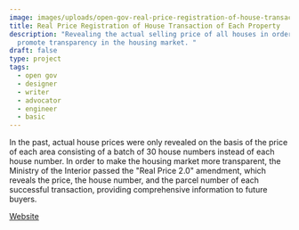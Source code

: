 ```yaml
---
image: images/uploads/open-gov-real-price-registration-of-house-transaction-of-each-property.jpg
title: Real Price Registration of House Transaction of Each Property
description: "Revealing the actual selling price of all houses in order to
  promote transparency in the housing market. "
draft: false
type: project
tags:
  - open gov
  - designer
  - writer
  - advocator
  - engineer
  - basic
---
```

In the past, actual house prices were only revealed on the basis of the price of each area consisting of a batch of 30 house numbers instead of each house number. In order to make the housing market more transparent, the Ministry of the Interior passed the "Real Price 2.0" amendment, which reveals the price, the house number, and the parcel number of each successful transaction, providing  comprehensive information to future buyers. 

[W﻿ebsite](https://lvr.land.moi.gov.tw/)